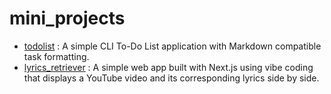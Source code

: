 # mini_projects

- [todolist](projects/todolist) : A simple CLI To-Do List application with Markdown compatible task formatting.
- [lyrics_retriever](projects/lyrics_retriever) : A simple web app built with Next.js using vibe coding that displays a YouTube video and its corresponding lyrics side by side.

